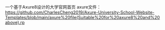 一个基于Axure8设计的大学官网首页
axure文件：https://github.com/CharlesCheng2019/Axure-University-School-Website-Templates/blob/main/axure%20file(Suitable%20for%20axure8%20and%20above).rp
